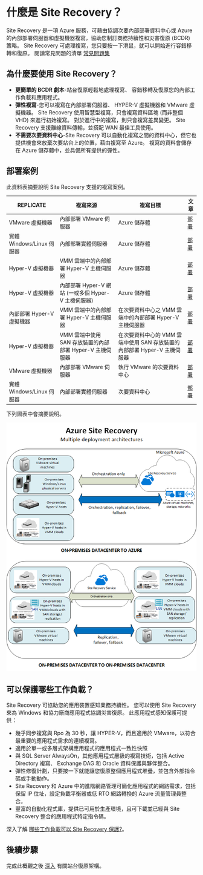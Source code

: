 <properties
    pageTitle="什麼是 Site Recovery？ | Microsoft Azure" 
    description="Azure Site Recovery 可將內部部署上虛擬機器和實體伺服器的複寫、容錯移轉及復原協調至 Azure 或次要內部部署站台。" 
    services="site-recovery" 
    documentationCenter="" 
    authors="rayne-wiselman" 
    manager="jwhit" 
    editor=""/>

<tags 
    ms.service="site-recovery" 
    ms.devlang="na"
    ms.topic="get-started-article"
    ms.tgt_pltfrm="na"
    ms.workload="storage-backup-recovery" 
    ms.date="12/14/2015" 
    ms.author="raynew"/>

#  什麼是 Site Recovery？

Site Recovery 是一項 Azure 服務，可藉由協調次要內部部署資料中心或 Azure 的內部部署伺服器和虛擬機器複寫，協助您制訂商務持續性和災害復原 (BCDR) 策略。 Site Recovery 可處理複寫，您只要按一下滑鼠，就可以開始進行容錯移轉和復原。 閱讀常見問題的清單 [常見問題集](site-recovery-faq.md)


## 為什麼要使用 Site Recovery？ 

- **更簡單的 BCDR 劇本**-站台復原輕鬆地處理複寫、 容錯移轉及復原您的內部工作負載和應用程式。
- **彈性複寫**-您可以複寫在內部部署伺服器、 HYPER-V 虛擬機器和 VMware 虛擬機器。  Site Recovery 使用智慧型複寫，只會複寫資料區塊 (而非整個 VHD) 來進行初始複寫。 對於進行中的複寫，則只會複寫差異變更。 Site Recovery 支援離線資料傳輸，並搭配 WAN 最佳工具使用。 
- **不需要次要資料中心**-Site Recovery 可以自動化複寫之間的資料中心，但它也提供機會來放棄次要站台上的位置，藉由複寫至 Azure。 複寫的資料會儲存在 Azure 儲存體中，並具備所有提供的彈性。


## 部署案例

此資料表摘要說明 Site Recovery 支援的複寫案例。

**REPLICATE** | **複寫來源** | **複寫目標** | **文章**
---|---|---|---
VMware 虛擬機器 | 內部部署 VMware 伺服器 | Azure 儲存體 | [部署](site-recovery-vmware-to-azure.md)
實體 Windows/Linux 伺服器 | 內部部署實體伺服器 | Azure 儲存體 | [部署](site-recovery-vmware-to-azure.md)
Hyper-V 虛擬機器 | VMM 雲端中的內部部署 Hyper-V 主機伺服器 | Azure 儲存體 | [部署](site-recovery-vmm-to-azure.md)
Hyper-V 虛擬機器 | 內部部署 Hyper-V 網站 (一或多個 Hyper-V 主機伺服器) | Azure 儲存體 | [部署](site-recovery-hyper-v-site-to-azure.md)
內部部署 Hyper-V 虛擬機器| VMM 雲端中的內部部署 Hyper-V 主機伺服器 | 在次要資料中心之 VMM 雲端中的內部部署 Hyper-V 主機伺服器 | [部署](site-recovery-vmm-to-vmm.md)
Hyper-V 虛擬機器 | VMM 雲端中使用 SAN 存放裝置的內部部署 Hyper-V 主機伺服器| 在次要資料中心的 VMM 雲端中使用 SAN 存放裝置的內部部署 Hyper-V 主機伺服器 | [部署](site-recovery-vmm-san.md)
VMware 虛擬機器 | 內部部署 VMware 伺服器 | 執行 VMware 的次要資料中心 | [部署](site-recovery-vmware-to-vmware.md) 
實體 Windows/Linux 伺服器 | 內部部署實體伺服器 | 次要資料中心 | [部署](site-recovery-vmware-to-vmware.md) 

下列圖表中會摘要說明。

![內部部署至內部部署](./media/site-recovery-overview/asr-overview-graphic.png)

## 可以保護哪些工作負載？

Site Recovery 可協助您的應用裝置感知業務持續性。 您可以使用 Site Recovery 來為 Windows 和協力廠商應用程式協調災害復原。 此應用程式感知保護可提供：


- 幾乎同步複寫與 Rpo 為 30 秒，讓 HYPER-V，而且適用於 VMware，以符合最重要的應用程式需求的連續複寫。
- 適用於單一或多層式架構應用程式的應用程式一致性快照
- 與 SQL Server AlwaysOn，其他應用程式層級的複寫技術，包括 Active Directory 複寫、 Exchange DAG 和 Oracle 資料保護與夥伴整合。
- 彈性修復計劃，只要按一下就能讓您復原整個應用程式堆疊，並包含外部指令碼或手動動作。 
- Site Recovery 和 Azure 中的進階網路管理可簡化應用程式的網路需求，包括保留 IP 位址，設定負載平衡器或低 RTO 網路轉換的 Azure 流量管理員整合。
- 豐富的自動化程式庫，提供已可用於生產環境，且可下載並已經與 Site Recovery 整合的應用程式特定指令碼。  


深入了解  [哪些工作負載可以 Site Recovery 保護?](site-recovery-workload.md)。


## 後續步驟

完成此概觀之後 [深入](site-recovery-components.md) 有關站台復原架構。 
 

